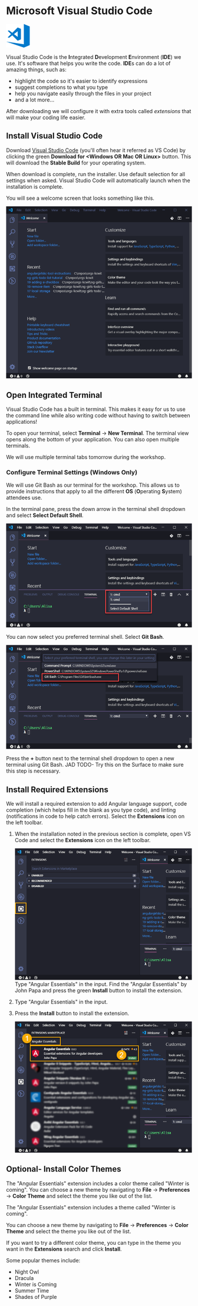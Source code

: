 # Microsoft Visual Studio Code

![](../.gitbook/assets/vs-code.png)

Visual Studio Code is the **I**ntegrated **D**evelopment **E**nvironment \(**IDE**\) we use. It's software that helps you write the code. **IDE**s can do a lot of amazing things, such as:

* highlight the code so it's easier to identify expressions
* suggest completions to what you type
* help you navigate easily through the files in your project
* and a lot more...

After downloading we will configure it with extra tools called _extensions_ that will make your coding life easier.

## Install Visual Studio Code

Download [Visual Studio Code](https://code.visualstudio.com/) \(you'll often hear it referred as VS Code\) by clicking the green **Download for &lt;Windows OR Mac OR Linux&gt;** button. This will download the **Stable Build** for your operating system.

When download is complete, run the installer. Use default selection for all settings when asked. Visual Studio Code will automatically launch when the installation is complete.

You will see a welcome screen that looks something like this.

![](../.gitbook/assets/vs-code-welcome.png)


## Open Integrated Terminal

Visual Studio Code has a built in terminal. This makes it easy for us to use the command line while also writing code without having to switch between applications!

To open your terminal, select **Terminal** -&gt; **New Terminal**. The terminal view opens along the bottom of your application. You can also open multiple terminals. 

We will use multiple terminal tabs tomorrow during the workshop.


### Configure Terminal Settings (Windows Only)
We will use Git Bash as our terminal for the workshop. This allows us to provide instructions that apply to all the different **OS** \(**O**perating **S**ystem\) attendees use. 

In the terminal pane, press the down arrow in the terminal shell dropdown and select **Select Default Shell**. 

![](../.gitbook/assets/vs-code-select-default-shell.png)


You can now select you preferred terminal shell. Select **Git Bash**. 

![](../.gitbook/assets/vs-code-select-git-bash.png)

Press the **+** button next to the terminal shell dropdown to open a new terminal using Git Bash.
JAD TODO- Try this on the Surface to make sure this step is necessary.


## Install Required Extensions

We will install a required extension to add Angular language support, code completion (which helps fill in the blank as you type code), and  linting (notifications in code to help catch errors). Select the **Extensions** icon on the left toolbar.

1. When the installation noted in the previous section is complete, open VS Code and select the **Extensions** icon on the left toolbar.

    ![Visual Studio Code Extensions Menu](../.gitbook/assets/extensions.png)
Type "Angular Essentials" in the input. Find the "Angular Essentials" by John Papa and press the green **Install** button to install the extension.

2. Type "Angular Essentials" in the input. 
3. Press the **Install** button to install the extension.

    ![](../.gitbook/assets/install-extensions.png)
## Optional- Install Color Themes

The "Angular Essentials" extension includes a color theme called "Winter is coming". You can choose a new theme by navigating to **File** -&gt; **Preferences** -&gt; **Color Theme** and select the theme you like out of the list.

The "Angular Essentials" extension includes a theme called "Winter is coming". 

You can choose a new theme by navigating to **File** -&gt; **Preferences** -&gt; **Color Theme** and select the theme you like out of the list.

If you want to try a different color theme, you can type in the theme you want in the **Extensions** search and click **Install**. 

Some popular themes include: 

* Night Owl
* Dracula
* Winter is Coming
* Summer Time
* Shades of Purple

